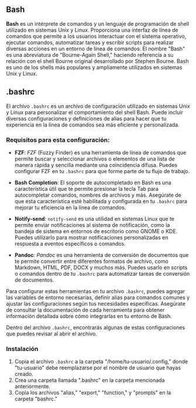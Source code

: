 ## Bash

**Bash** es un intérprete de comandos y un lenguaje de programación de shell utilizado en sistemas Unix y Linux. Proporciona una interfaz de línea de comandos que permite a los usuarios interactuar con el sistema operativo, ejecutar comandos, automatizar tareas y escribir scripts para realizar diversas acciones en un entorno de línea de comandos. El nombre "Bash" es una abreviatura de "Bourne-Again Shell," haciendo referencia a su relación con el shell Bourne original desarrollado por Stephen Bourne. Bash es uno de los shells más populares y ampliamente utilizados en sistemas Unix y Linux.

## .bashrc

El archivo `.bashrc` es un archivo de configuración utilizado en sistemas Unix y Linux para personalizar el comportamiento del shell Bash. Puede incluir diversas configuraciones y definiciones de alias para hacer que tu experiencia en la línea de comandos sea más eficiente y personalizada.

### Requisitos para esta configuración:

- **FZF**: *FZF* (Fuzzy Finder) es una herramienta de línea de comandos que permite buscar y seleccionar archivos o elementos de una lista de manera rápida y sencilla mediante una coincidencia difusa. Puedes configurar FZF en tu `.bashrc` para que forme parte de tu flujo de trabajo.

- **Bash Completion**: El soporte de autocompletado en Bash es una característica útil que te permite presionar la tecla Tab para autocompletar comandos, nombres de archivos y más. Asegúrate de que esta característica esté habilitada y configurada en tu `.bashrc` para mejorar tu eficiencia en la línea de comandos.

- **Notify-send**: `notify-send` es una utilidad en sistemas Linux que te permite enviar notificaciones al sistema de notificación, como la bandeja de sistema en entornos de escritorio como GNOME o KDE. Puedes utilizarlo para mostrar notificaciones personalizadas en respuesta a eventos específicos o comandos.

- **Pandoc**: *Pandoc* es una herramienta de conversión de documentos que te permite convertir entre diferentes formatos de archivo, como Markdown, HTML, PDF, DOCX y muchos más. Puedes usarlo en scripts o comandos dentro de tu `.bashrc` para automatizar tareas de conversión de documentos.

Para configurar estas herramientas en tu archivo `.bashrc`, puedes agregar las variables de entorno necesarias, definir alias para comandos comunes y ajustar las configuraciones según tus necesidades específicas. Asegúrate de consultar la documentación de cada herramienta para obtener información detallada sobre cómo integrarlas en tu entorno de Bash.

Dentro del archivo `.bashrc`, encontrarás algunas de estas configuraciones que puedes revisar al abrir el archivo.

### Instalación

1. Copia el archivo `.bashrc` a la carpeta "/home/tu-usuario/.config," donde "tu-usuario" debe reemplazarse por el nombre de usuario que hayas creado.
2. Crea una carpeta llamada ".bashrc" en la carpeta mencionada anteriormente.
3. Copia los archivos "alias," "export," "function," y "prompts" en la carpeta "bashrc."
